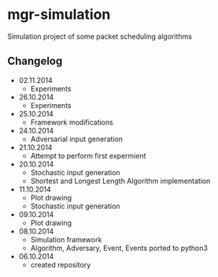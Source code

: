 mgr-simulation
=======

Simulation project of some packet scheduling algorithms

Changelog
---------
* 02.11.2014
  * Experiments
* 26.10.2014
  * Experiments
* 25.10.2014
  * Framework modifications
* 24.10.2014
  * Adversarial input generation
* 21.10.2014
  * Attempt to perform first expermient
* 20.10.2014
  * Stochastic input generation
  * Shortest and Longest Length Algorithm implementation
* 11.10.2014
  * Plot drawing
  * Stochastic input generation
* 09.10.2014
  * Plot drawing
* 08.10.2014
  * Simulation framework
  * Algorithm, Adversary, Event, Events ported to python3
* 06.10.2014
  * created repository
